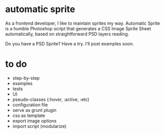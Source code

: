 automatic sprite
================

As a frontend developer, I like to maintain sprites my way. Automatic Sprite is a humble Photoshop script that generates a CSS Image Sprite Sheet automatically, based on straightforward PSD layers reading.

Do you have a PSD Sprite? Have a try. I'll post examples soon.

# to do
* step-by-step
* examples
* tests
* UI
* pseudo-classes (:hover, :active, :etc)
* configuration file
* serve as grunt plugin
* css as template
* export image options
* import script (modularize)